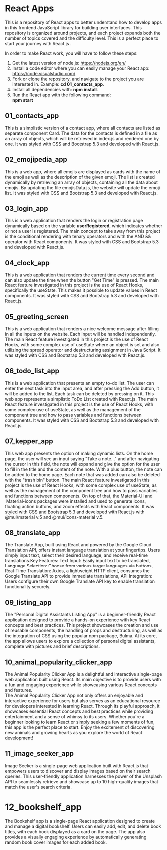 # React Apps </br>
This is a repository of React apps to better understand how to develop apps in this frontend JavaScript library for building user interfaces. This repository is organized around projects, and each project expands both the number of topics covered and the difficulty level. This is a perfect place to start your journey with React.js .</br>


In order to make React work, you will have to follow these steps:</br>
1. Get the latest version of node.js: https://nodejs.org/en/</br>
2. Install a code editor where you can easily manage your React app:  https://code.visualstudio.com/</br>
3. Fork or clone the repository, and navigate to the project you are interested in. Example: **cd 01_contacts_app**.</br>
4. Install all dependencies with: **npm install**.</br>
5. Run the React app with the following command:</br>
**npm start**</br>


## 01_contacts_app</br>
This is a simplistic version of a contact app, where all contacts are listed as separate component Card. The data for the contacts is defined in a file as an array of objects, which will be retrieved in index.js and rendered one by one. It was styled with CSS and Bootstrap 5.3 and developed with React.js.</br>

## 02_emojipedia_app</br>
This is a web app, where all emojis are displayed as cards with the name of the emoji as well as the description of the given emoji. The list is created dynamically by retrieving an array of objects, containing all the data about emojis. By updating the file emojisData.js, the website will update the emoji list. It was styled with CSS and Bootstrap 5.3 and developed with React.js.</br>

## 03_login_app</br>
This is a web application that renders the login or registration page dynamically based on the variable **userRegistered**, which indicates whether or not a user is registered. The main concept to take away from this project is the conditional rendering with tenary operators and with the AND && operator with React components. It was styled with CSS and Bootstrap 5.3 and developed with React.js. </br>

## 04_clock_app</br>
This is a web application that renders the current time every second and can also update the time when the button "Get Time" is pressed. The main React feature investigated in this project is the use of React Hooks, specifically the useState. This makes it possible to update values in React components. It was styled with CSS and Bootstrap 5.3 and developed with React.js. </br>

## 05_greeting_screen</br>
This is a web application that renders a nice welcome message after filling in all the inputs on the website. Each input will be handled independently. The main React feature investigated in this project is the use of React Hooks, with some complex use of useState where an object is set and also utilizing the spread operator and destructuring assignment in Java Script. It was styled with CSS and Bootstrap 5.3 and developed with React.js.   </br>

## 06_todo_list_app</br>
This is a web application that presents an empty to-do list. The user can enter the next task into the input area, and after pressing the Add button, it will be added to the list. Each task can be deleted by pressing on it. This web app represents a simplistic ToDo List created with React.js. The main React feature investigated in this project is the use of React Hooks, with some complex use of useState, as well as the management of the component tree and how to pass variables and functions between components. It was styled with CSS and Bootstrap 5.3 and developed with React.js.   </br>

## 07_kepper_app</br>
This web app presents the option of making dynamic lists. On the home page, the user will see an input saying "Take a note..." and after navigating the cursor in this field, the note will expand and give the option for the user to fill in the title and the content of the note. With a plus button, the note can be added to the home page. Each note that was added can also be deleted with the "trash bin" button. The main React feature investigated in this project is the use of React Hooks, with some complex use of useState, as well as the management of the component tree and how to pass variables and functions between components. On top of that, the Material-UI and  Material-icons packages were installed and used to generate icons, floating action buttons, and zoom effects with React components. It was styled with CSS and Bootstrap 5.3 and developed with React.js with @mui/material v.5 and @mui/icons-material v.5.</br>

## 08_translate_app</br>
The Translate App, built using React and powered by the Google Cloud Translation API, offers instant language translation at your fingertips. Users simply input text, select their desired language, and receive real-time translations.Key Features: Text Input: Easily input text to be translated, Language Selection: Choose from various target languages via buttons, Real-Time Translation: Axios, a lightweight HTTP client, consumes the Google Translate API to provide immediate translations, API Integration: Users configure their own Google Translate API key to enable translation functionality securely.</br>

## 09_listing_app</br>
The "Personal Digital Assistants Listing App" is a beginner-friendly React application designed to provide a hands-on experience with key React concepts and best practices. This project showcases the creation and use of reusable components, the handling of props and destructuring, as well as the integration of CSS using the popular npm package, Bulma. At its core, the app allows users to explore a collection of personal digital assistants, complete with pictures and brief descriptions.</br>

## 10_animal_popularity_clicker_app</br>
The Animal Popularity Clicker App is a delightful and interactive single-page web application built using React. Its main objective is to provide users with a fun and engaging experience while showcasing various React concepts and features.</br>
The Animal Popularity Clicker App not only offers an enjoyable and interactive experience for users but also serves as an educational resource for developers interested in learning React. Through its playful approach, it showcases essential React concepts and best practices while providing entertainment and a sense of whimsy to its users. Whether you're a beginner looking to learn React or simply seeking a few moments of fun, this app is the perfect place to start. Enjoy the excitement of discovering new animals and growing hearts as you explore the world of React development!</br>

## 11_image_seeker_app </br>
Image Seeker is a single-page web application built with React.js that empowers users to discover and display images based on their search queries. This user-friendly application harnesses the power of the Unsplash API to seamlessly retrieve and showcase up to 10 high-quality images that match the user's search criteria.</br>

# 12_bookshelf_app </br>
The Bookshelf app is a single-page React application designed to create and manage a digital bookshelf. Users can easily add, edit, and delete book titles, with each book displayed as a card on the page. The app also provides a visually engaging experience by automatically generating random book cover images for each added book.</br>
